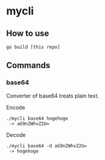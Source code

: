 # mycli

## How to use
`go build [this repo]`

## Commands

### base64
Converter of base64 treats plain text.

Encode
```
./mycli base64 hogehoge
 -> aG9nZWhvZ2U=
```

Decode
```
./mycli base64 -d aG9nZWhvZ2U=
 -> hogehoge
```

